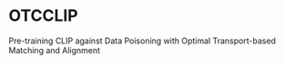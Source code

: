 # OTCCLIP
Pre-training CLIP against Data Poisoning with Optimal Transport-based Matching and Alignment
